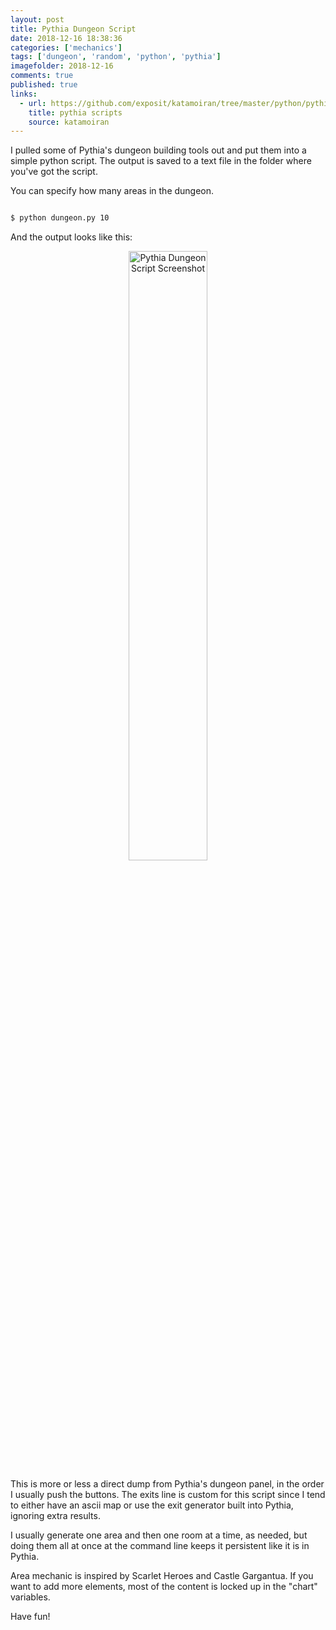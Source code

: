```yaml
---
layout: post
title: Pythia Dungeon Script
date: 2018-12-16 18:38:36
categories: ['mechanics']
tags: ['dungeon', 'random', 'python', 'pythia']
imagefolder: 2018-12-16
comments: true
published: true
links:
  - url: https://github.com/exposit/katamoiran/tree/master/python/pythia-scripts
    title: pythia scripts
    source: katamoiran
---
```


I pulled some of Pythia's dungeon building tools out and put them into a simple python script. The output is saved to a text file in the folder where you've got the script.

<!--more-->

You can specify how many areas in the dungeon.

```bash

$ python dungeon.py 10

```

And the output looks like this:

<center>
<img src="{{ site.baseurl }}/img/posts/{{page.imagefolder}}/pythia-dungeon-script-screenshot.png" alt="Pythia Dungeon Script Screenshot " style="width: 50%; height: 50%"/><br>
</center>

This is more or less a direct dump from Pythia's dungeon panel, in the order I usually push the buttons. The exits line is custom for this script since I tend to either have an ascii map or use the exit generator built into Pythia, ignoring extra results.

I usually generate one area and then one room at a time, as needed, but doing them all at once at the command line keeps it persistent like it is in Pythia.

Area mechanic is inspired by Scarlet Heroes and Castle Gargantua. If you want to add more elements, most of the content is locked up in the "chart" variables.

Have fun!

